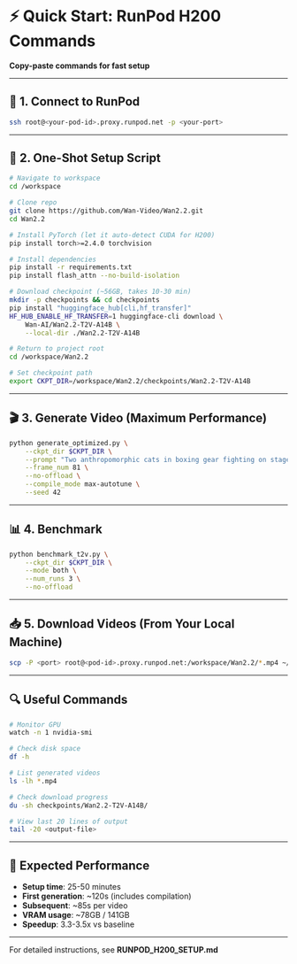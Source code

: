 # ⚡ Quick Start: RunPod H200 Commands

**Copy-paste commands for fast setup**

---

## 🔌 1. Connect to RunPod

```bash
ssh root@<your-pod-id>.proxy.runpod.net -p <your-port>
```

---

## 🚀 2. One-Shot Setup Script

```bash
# Navigate to workspace
cd /workspace

# Clone repo
git clone https://github.com/Wan-Video/Wan2.2.git
cd Wan2.2

# Install PyTorch (let it auto-detect CUDA for H200)
pip install torch>=2.4.0 torchvision

# Install dependencies
pip install -r requirements.txt
pip install flash_attn --no-build-isolation

# Download checkpoint (~56GB, takes 10-30 min)
mkdir -p checkpoints && cd checkpoints
pip install "huggingface_hub[cli,hf_transfer]"
HF_HUB_ENABLE_HF_TRANSFER=1 huggingface-cli download \
    Wan-AI/Wan2.2-T2V-A14B \
    --local-dir ./Wan2.2-T2V-A14B

# Return to project root
cd /workspace/Wan2.2

# Set checkpoint path
export CKPT_DIR=/workspace/Wan2.2/checkpoints/Wan2.2-T2V-A14B
```

---

## 🎬 3. Generate Video (Maximum Performance)

```bash
python generate_optimized.py \
    --ckpt_dir $CKPT_DIR \
    --prompt "Two anthropomorphic cats in boxing gear fighting on stage" \
    --frame_num 81 \
    --no-offload \
    --compile_mode max-autotune \
    --seed 42
```

---

## 📊 4. Benchmark

```bash
python benchmark_t2v.py \
    --ckpt_dir $CKPT_DIR \
    --mode both \
    --num_runs 3 \
    --no-offload
```

---

## 📥 5. Download Videos (From Your Local Machine)

```bash
scp -P <port> root@<pod-id>.proxy.runpod.net:/workspace/Wan2.2/*.mp4 ~/Downloads/
```

---

## 🔍 Useful Commands

```bash
# Monitor GPU
watch -n 1 nvidia-smi

# Check disk space
df -h

# List generated videos
ls -lh *.mp4

# Check download progress
du -sh checkpoints/Wan2.2-T2V-A14B/

# View last 20 lines of output
tail -20 <output-file>
```

---

## 🎯 Expected Performance

- **Setup time**: 25-50 minutes
- **First generation**: ~120s (includes compilation)
- **Subsequent**: ~85s per video
- **VRAM usage**: ~78GB / 141GB
- **Speedup**: 3.3-3.5x vs baseline

---

For detailed instructions, see **RUNPOD_H200_SETUP.md**


